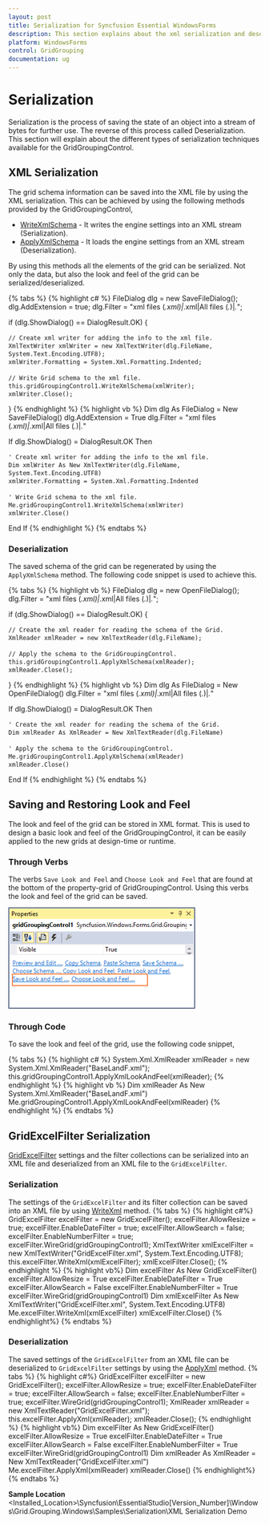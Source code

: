 ```yaml
---
layout: post
title: Serialization for Syncfusion Essential WindowsForms
description: This section explains about the xml serialization and deserialization of the GridGroupingControl.
platform: WindowsForms
control: GridGrouping
documentation: ug
---
```


# Serialization
Serialization is the process of saving the state of an object into a stream of bytes for further use. The reverse of this process called Deserialization. This section will explain about the different types of serialization techniques available for the GridGroupingControl. 

## XML Serialization 
The grid schema information can be saved into the XML file by using the XML serialization. This can be achieved by using the following methods provided by the GridGroupingControl,

* [WriteXmlSchema](http://help.syncfusion.com/cr/cref_files/windowsforms/Syncfusion.Grid.Grouping.Windows~Syncfusion.Windows.Forms.Grid.Grouping.GridGroupingControl~WriteXmlSchema.html) - It writes the engine settings into an XML stream (Serialization).
* [ApplyXmlSchema](http://help.syncfusion.com/cr/cref_files/windowsforms/Syncfusion.Grid.Grouping.Windows~Syncfusion.Windows.Forms.Grid.Grouping.GridGroupingControl~ApplyXmlSchema.html) - It loads the engine settings from an XML stream (Deserialization).

By using this methods all the elements of the grid can be serialized. Not only the data, but also the look and feel of the grid can be serialized/deserialized. 

{% tabs %}
{% highlight c# %}
FileDialog dlg = new SaveFileDialog();
dlg.AddExtension = true;
dlg.Filter = "xml files (*.xml)|*.xml|All files (*.*)|*.*";

if (dlg.ShowDialog() == DialogResult.OK)
{

    // Create xml writer for adding the info to the xml file.
    XmlTextWriter xmlWriter = new XmlTextWriter(dlg.FileName, System.Text.Encoding.UTF8);
    xmlWriter.Formatting = System.Xml.Formatting.Indented;

    // Write Grid schema to the xml file.
    this.gridGroupingControl1.WriteXmlSchema(xmlWriter);
    xmlWriter.Close();
}
{% endhighlight %}
{% highlight vb %}
Dim dlg As FileDialog = New SaveFileDialog()
dlg.AddExtension = True
dlg.Filter = "xml files (*.xml)|*.xml|All files (*.*)|*.*"

If dlg.ShowDialog() = DialogResult.OK Then

	' Create xml writer for adding the info to the xml file.
	Dim xmlWriter As New XmlTextWriter(dlg.FileName, System.Text.Encoding.UTF8)
	xmlWriter.Formatting = System.Xml.Formatting.Indented

	' Write Grid schema to the xml file.
	Me.gridGroupingControl1.WriteXmlSchema(xmlWriter)
	xmlWriter.Close()
End If
{% endhighlight %}
{% endtabs %}

### Deserialization 
The saved schema of the grid can be regenerated by using the `ApplyXmlSchema` method. The following code snippet is used to achieve this.

{% tabs %}
{% highlight vb %}
FileDialog dlg = new OpenFileDialog();
dlg.Filter = "xml files (*.xml)|*.xml|All files (*.*)|*.*";

if (dlg.ShowDialog() == DialogResult.OK)
{

    // Create the xml reader for reading the schema of the Grid.
    XmlReader xmlReader = new XmlTextReader(dlg.FileName);

    // Apply the schema to the GridGroupingControl.
    this.gridGroupingControl1.ApplyXmlSchema(xmlReader);
    xmlReader.Close();
}
{% endhighlight %}
{% highlight vb %}
Dim dlg As FileDialog = New OpenFileDialog()
dlg.Filter = "xml files (*.xml)|*.xml|All files (*.*)|*.*"

If dlg.ShowDialog() = DialogResult.OK Then

	' Create the xml reader for reading the schema of the Grid.
	Dim xmlReader As XmlReader = New XmlTextReader(dlg.FileName)

	' Apply the schema to the GridGroupingControl.
	Me.gridGroupingControl1.ApplyXmlSchema(xmlReader)
	xmlReader.Close()
End If
{% endhighlight %}
{% endtabs %}

## Saving and Restoring Look and Feel 
The look and feel of the grid can be stored in XML format. This is used to design a basic look and feel of the GridGroupingControl, it can be easily applied to the new grids at design-time or runtime.

### Through Verbs
The verbs `Save Look and Feel` and `Choose Look and Feel` that are found at the bottom of the property-grid of GridGroupingControl. Using this verbs the look and feel of the grid can be saved.

![](Serialization_images/Serialization_img1.png)

### Through Code 
To save the look and feel of the grid, use the following code snippet,

{% tabs %}
{% highlight c# %}
System.Xml.XmlReader xmlReader = new System.Xml.XmlReader("BaseLandF.xml");
this.gridGroupingControl1.ApplyXmlLookAndFeel(xmlReader);
{% endhighlight %}
{% highlight vb %}
Dim xmlReader As New System.Xml.XmlReader("BaseLandF.xml")
Me.gridGroupingControl1.ApplyXmlLookAndFeel(xmlReader)
{% endhighlight %}
{% endtabs %}

## GridExcelFilter Serialization
[GridExcelFilter](https://help.syncfusion.com/cr/cref_files/windowsforms/Syncfusion.GridHelperClasses.Windows~Syncfusion.GridHelperClasses.GridExcelFilter.html) settings and the filter collections can be serialized into an XML file and deserialized from an XML file to the `GridExcelFilter`. 

### Serialization
The settings of the `GridExcelFilter` and its filter collection can be saved into an XML file by using [WriteXml](https://help.syncfusion.com/cr/cref_files/windowsforms/Syncfusion.GridHelperClasses.Windows~Syncfusion.GridHelperClasses.GridExcelFilter~WriteXml.html) method. 
{% tabs %}
{% highlight c#%}
GridExcelFilter excelFilter = new GridExcelFilter();
excelFilter.AllowResize = true;
excelFilter.EnableDateFilter = true;
excelFilter.AllowSearch = false;
excelFilter.EnableNumberFilter = true;
excelFilter.WireGrid(gridGroupingControl1);
XmlTextWriter xmlExcelFilter = new XmlTextWriter("GridExcelFilter.xml", System.Text.Encoding.UTF8);
this.excelFilter.WriteXml(xmlExcelFilter);
xmlExcelFilter.Close();
{% endhighlight %}
{% highlight vb%}
Dim excelFilter As New GridExcelFilter()
excelFilter.AllowResize = True
excelFilter.EnableDateFilter = True
excelFilter.AllowSearch = False
excelFilter.EnableNumberFilter = True
excelFilter.WireGrid(gridGroupingControl1)
Dim xmlExcelFilter As New XmlTextWriter("GridExcelFilter.xml", System.Text.Encoding.UTF8)
Me.excelFilter.WriteXml(xmlExcelFilter)
xmlExcelFilter.Close()
{% endhighlight%}
{% endtabs %}


### Deserialization
The saved settings of the `GridExcelFilter` from an XML file can be deserialized to `GridExcelFilter` settings by using the [ApplyXml](https://help.syncfusion.com/cr/cref_files/windowsforms/Syncfusion.GridHelperClasses.Windows~Syncfusion.GridHelperClasses.GridExcelFilter~ApplyXml.html) method.
{% tabs %}
{% highlight c#%} 
GridExcelFilter excelFilter = new GridExcelFilter();
excelFilter.AllowResize = true;
excelFilter.EnableDateFilter = true;
excelFilter.AllowSearch = false;
excelFilter.EnableNumberFilter = true;
excelFilter.WireGrid(gridGroupingControl1);
XmlReader xmlReader = new XmlTextReader("GridExcelFilter.xml");
this.excelFilter.ApplyXml(xmlReader);
xmlReader.Close();
{% endhighlight %}
{% highlight vb%}
Dim excelFilter As New GridExcelFilter()
excelFilter.AllowResize = True
excelFilter.EnableDateFilter = True
excelFilter.AllowSearch = False
excelFilter.EnableNumberFilter = True
excelFilter.WireGrid(gridGroupingControl1)
Dim xmlReader As XmlReader = New XmlTextReader("GridExcelFilter.xml")
Me.excelFilter.ApplyXml(xmlReader)
xmlReader.Close()
{% endhighlight%}
{% endtabs %}


**Sample Location**
&lt;Installed_Location&gt;\Syncfusion\EssentialStudio[Version_Number]\Windows\Grid.Grouping.Windows\Samples\Serialization\XML Serialization Demo
